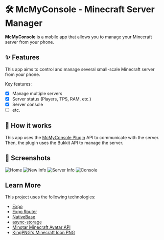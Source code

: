 # 🛠️ McMyConsole - Minecraft Server Manager

**McMyConsole** is a mobile app that allows you to manage your Minecraft server from your phone. 

<!-- Thumbnails -->

<!-- App Store Links -->



## ✨ Features
This app aims to control and manage several small-scale Minecraft server from your phone. 

Key features:
- [x] Manage multiple servers
- [x] Server status (Players, TPS, RAM, etc.)
- [x] Server console
- [ ] etc.

## 💭 How it works
This app uses the [McMyConsole Plugin](https://www.mcmyadmin.com/) API to communicate with the server. Then, the plugin uses the Bukkit API to manage the server.

## 📱 Screenshots
<!-- Screenshots -->
![Home](./readme-img/home.png)
![New Info](./readme-img/newinfo.png)
![Server Info](./readme-img/server.png)
![Console](./readme-img/console.png)
## Learn More
This project uses the following technologies:
- [Expo](https://expo.dev/)
- [Expo Router](https://expo.github.io/router/docs)
- [NativeBase](https://nativebase.io/)
- [async-storage](https://www.npmjs.com/package/@react-native-async-storage/async-storage)
- [Minotar Minecraft Avatar API](https://minotar.net/)
- [KingPNG's Minecraft Icon PNG](https://www.kindpng.com/imgv/iRTJwow_minecraft-icon-png-flat-minecraft-icon-transparent-png/)